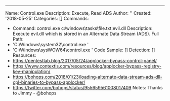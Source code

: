 ---
Name: Control.exe
Description: Execute, Read ADS
Author: ''
Created: '2018-05-25'
Categories: []
Commands:
  - Command: control.exe c:\windows\tasks\file.txt:evil.dll
    Description: Execute evil.dll which is stored in an Alternate Data Stream (ADS).
Full Path:
  - 'C:\Windows\system32\control.exe    '
  - 'C:\Windows\sysWOW64\control.exe     '
Code Sample: []
Detection: []
Resources:
  - https://pentestlab.blog/2017/05/24/applocker-bypass-control-panel/
  - https://www.contextis.com/resources/blog/applocker-bypass-registry-key-manipulation/
  - https://bohops.com/2018/01/23/loading-alternate-data-stream-ads-dll-cpl-binaries-to-bypass-applocker/
  - https://twitter.com/bohops/status/955659561008017409
Notes: Thanks to Jimmy - @bohops

